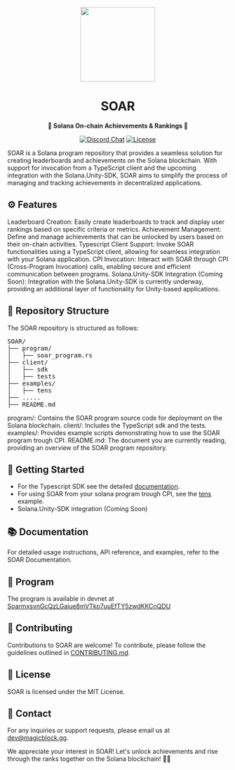 <div align="center">

  <a href="https://docs.magicblock.gg"><img height="170x" src="https://imgur.com/a/fprQOi6.png" /></a>

  <h1>SOAR</h1>

  <p>
    <strong>👑 Solana On-chain Achievements & Rankings 👑</strong>
  </p>

  <p>
    <a href="https://discord.com/invite/MBkdC3gxcv"><img alt="Discord Chat" src="https://img.shields.io/discord/943797222162726962?color=blueviolet" /></a>
    <a href="https://opensource.org/licenses/MIT"><img alt="License" src="https://img.shields.io/github/license/magicblock-labs/Solana.Unity-SDK?color=blueviolet" /></a>
  </p>
</div>

SOAR is a Solana program repository that provides a seamless solution for creating leaderboards and achievements on the Solana blockchain. With support for invocation from a TypeScript client and the upcoming integration with the Solana.Unity-SDK, SOAR aims to simplify the process of managing and tracking achievements in decentralized applications.

## ⚙ Features
Leaderboard Creation: Easily create leaderboards to track and display user rankings based on specific criteria or metrics.
Achievement Management: Define and manage achievements that can be unlocked by users based on their on-chain activities.
Typescript Client Support: Invoke SOAR functionalities using a TypeScript client, allowing for seamless integration with your Solana application.
CPI Invocation: Interact with SOAR through CPI (Cross-Program Invocation) calls, enabling secure and efficient communication between programs.
Solana.Unity-SDK Integration (Coming Soon): Integration with the Solana.Unity-SDK is currently underway, providing an additional layer of functionality for Unity-based applications.

## 📁 Repository Structure
The SOAR repository is structured as follows:

<pre>
SOAR/
├── program/
│   ├── soar_program.rs
├── client/
│   ├── sdk
│   ├── tests
├── examples/
│   ├── tens
├── .....
├── README.md
</pre>

program/: Contains the SOAR program source code for deployment on the Solana blockchain.
client/: Includes the TypeScript sdk and the tests.
examples/: Provides example scripts demonstrating how to use the SOAR program trough CPI.
README.md: The document you are currently reading, providing an overview of the SOAR program repository.

## 🚀 Getting Started

- For the Typescript SDK see the detailed [documentation](https://github.com/magicblock-labs/SOAR/tree/main/client/sdk).
- For using SOAR from your solana program trough CPI, see the [tens](https://github.com/magicblock-labs/SOAR/tree/main/examples/tens) example.
- Solana.Unity-SDK integration (Coming Soon)

## 📚 Documentation
For detailed usage instructions, API reference, and examples, refer to the SOAR Documentation.

## :floppy_disk: Program

The program is available in devnet at [SoarmxsvnGcQzLGaiue8mVTko7uuEfTY5zwdKKCnQDU](https://solscan.io/account/SoarmxsvnGcQzLGaiue8mVTko7uuEfTY5zwdKKCnQDU?cluster=devnet#anchorProgramIDL)

## 🤝 Contributing
Contributions to SOAR are welcome! To contribute, please follow the guidelines outlined in [CONTRIBUTING.md](https://github.com/magicblock-labs/Solana.Unity-SDK/blob/main/CONTRIBUTING.md).

## 📃 License
SOAR is licensed under the MIT License.

## 📧 Contact
For any inquiries or support requests, please email us at dev@magicblock.gg.

We appreciate your interest in SOAR! Let's unlock achievements and rise through the ranks together on the Solana blockchain! 🚀✨






